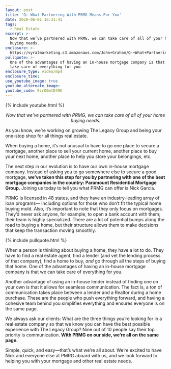 ```yaml
---
layout: post
title: 'Q: What Partnering With PRMG Means For You'
date: 2020-06-01 16:31:41
tags:
  - Real Estate
excerpt: >-
  Now that we’ve partnered with PRMG, we can take care of all of your home
  buying needs.
enclosure: >-
  https://vyralmarketing.s3.amazonaws.com/John+Graham/Q-+What+Partnering+With+PRMG+Means+For+You.mp4
pullquote: >-
  One of the advantages of having an in-house mortgage company is that we can
  take care of everything for you
enclosure_type: video/mp4
enclosure_time:
use_youtube_image: true
youtube_alternate_image:
youtube_code: EirO0mtD49U
---
```


{% include youtube.html %}

<p style="text-align: center;"><em>Now that we’ve partnered with PRMG, we can take care of all of your home buying needs.</em></p>

As you know, we’re working on growing The Legacy Group and being your one-stop shop for all things real estate.&nbsp;

When buying a home, it’s not unusual to have to go one place to secure a mortgage, another place to sell your current home, another place to buy your next home, another place to help you store your belongings, etc.

The next step in our evolution is to have our own in-house mortgage company. Instead of asking you to go somewhere else to secure a good mortgage, **we’ve taken this step for you by partnering with one of the best mortgage companies in the country: Paramount Residential Mortgage Group.** Joining us today to tell you what PRMG can offer is Nick Garcia.

PRMG is licensed in 48 states, and they have an industry-leading array of loan programs— including options for those who don’t fit the typical home buying mold. Also, it’s important to note that they only focus on mortgages. They’d never ask anyone, for example, to open a bank account with them; their team is highly specialized. There are a lot of potential bumps along the road to buying a home, but their structure allows them to make decisions that keep the transaction moving smoothly.&nbsp;

{% include pullquote.html %}

When a person is thinking about buying a home, they have a lot to do. They have to find a real estate agent, find a lender (and vet the lending process of that company), find a home to buy, *and* go through all the steps of buying that home. One of the advantages of having an in-house mortgage company is that we can take care of everything for you.&nbsp;

Another advantage of using an in-house lender instead of finding one on your own is that it allows for seamless communication. The fact is, a ton of communication takes place between a lender and a Realtor during a home purchase. These are the people who push everything forward, and having a cohesive team behind you simplifies everything and ensures everyone is on the same page.&nbsp;

We always ask our clients: What are the three things you’re looking for in a real estate company so that we know you can have the best possible experience with The Legacy Group? Nine out of 10 people say their top priority is communication. **With PRMG on our side, we’re all on the same page.&nbsp;**

Simple, quick, and easy—that’s what we’re all about. We’re excited to have Nick and everyone else at PMRG aboard with us, and we look forward to helping you with your mortgage and other real estate needs.